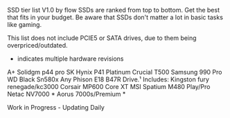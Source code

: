 SSD tier list
V1.0 by flow
SSDs are ranked from top to bottom. Get the best that fits in your budget. Be aware that SSDs don't matter a lot in basic tasks like gaming.

This list does not include PCIE5 or SATA drives, due to them being overpriced/outdated.

* indicates multiple hardware revisions

A+
Solidgm p44 pro
SK Hynix P41 Platinum
Crucial T500
Samsung 990 Pro
WD Black Sn580x
Any Phison E18 B47R Drive.¹ Includes:
Kingston fury renegade/kc3000
Corsair MP600 Core XT
MSI Spatium M480 Play/Pro
Netac NV7000 *
Aorus 7000s/Premium *


Work in Progress - Updating Daily 
